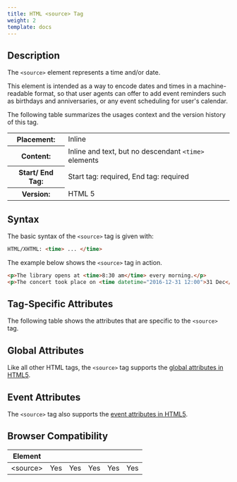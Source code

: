 ```yaml
---
title: HTML <source> Tag
weight: 2
template: docs
---	
```

## Description

The `<source>` element represents a time and/or date.

This element is intended as a way to encode dates and times in a machine-readable format, so that user agents can offer to add event reminders such as birthdays and anniversaries, or any event scheduling for user's calendar.

The following table summarizes the usages context and the version history of this tag.

<table style="width:100%">
  <tr>
    <th>Placement:</th>
    <td>Inline</td>
  </tr>
  <tr>
    <th>Content:</th>	
    <td>Inline and text, but no descendant <code>&lt;time&gt;</code> elements</td>
  </tr>
  <tr>
    <th>Start/ End Tag:</th>
    <td>Start tag: required, End tag: required</td>
  </tr>
    <tr>
    <th>Version:</th>
    <td>HTML 5</td>
  </tr>
</table>	

## Syntax

The basic syntax of the `<source>` tag is given with:

```html
HTML/XHTML: <time> ... </time>
```

The example below shows the `<source>` tag in action.

```html
<p>The library opens at <time>8:30 am</time> every morning.</p>
<p>The concert took place on <time datetime="2016-12-31 12:00">31 Dec</time>.</p>
```

## Tag-Specific Attributes
The following table shows the attributes that are specific to the <code>&lt;source&gt;</code> tag.

## Global Attributes

Like all other HTML tags, the `<source>` tag supports the [global attributes in HTML5](https://www.tutorialrepublic.com/html-reference/html5-global-attributes.php).

## Event Attributes

The `<source>` tag also supports the [event attributes in HTML5](https://www.tutorialrepublic.com/html-reference/html5-event-attributes.php).

## Browser Compatibility
|  Element |<i class="chrome"></i>    | <i class="ie"></i>   | <i class="firefox"></i>   |  <i class="safari"></i>  | <i class="opera"></i>   |
| ------------ | ------------ | ------------ | ------------ | ------------ | ------------ |
| &lt;source&gt;  |Yes   |Yes   |Yes   |Yes   |Yes   |


